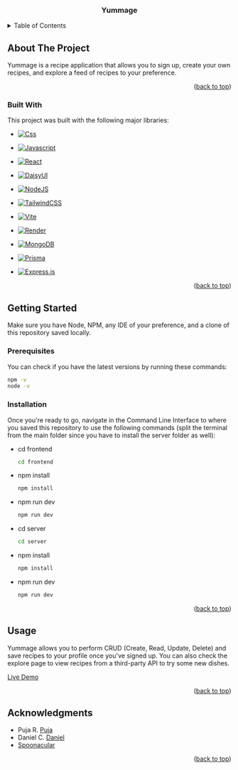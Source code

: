 <a name="readme-top"></a>

<!-- PROJECT SHIELDS -->
<!--
*** I'm using markdown "reference style" links for readability.
*** Reference links are enclosed in brackets [ ] instead of parentheses ( ).
*** See the bottom of this document for the declaration of the reference variables
*** for contributors-url, forks-url, etc. This is an optional, concise syntax you may use.
*** https://www.markdownguide.org/basic-syntax/#reference-style-links
-->

<!-- PROJECT LOGO -->
<br />

<div align='center'>
  <h3 align="center">Yummage</h3>
 </div>

<!-- TABLE OF CONTENTS -->
<details>
  <summary>Table of Contents</summary>
  <ol>
    <li>
      <a href="#about-the-project">About The Project</a>
      <ul>
        <li><a href="#built-with">Built With</a></li>
      </ul>
    </li>
    <li>
      <a href="#getting-started">Getting Started</a>
      <ul>
        <li><a href="#prerequisites">Prerequisites</a></li>
        <li><a href="#installation">Installation</a></li>
      </ul>
    </li>
    <li><a href="#usage">Usage</a></li>
    <li><a href="#acknowledgments">Acknowledgments</a></li>
  </ol>
</details>


<!-- ABOUT THE PROJECT -->
## About The Project

Yummage is a recipe application that allows you to sign up, create your own recipes, and explore a feed of recipes to your preference.

<p align="right">(<a href="#readme-top">back to top</a>)</p>


### Built With

This project was built with the following major libraries:

* [![Css][Css]][Css-url]

* [![Javascript][Js]][Js-url]
  
* [![React][React.js]][React-url]
  
* [![DaisyUI][DaisyUI]][DaisyUI-url]

* [![NodeJS][NodeJS]][Node-url]

* [![TailwindCSS][TailwindCSS]][Tailwind-url]

* [![Vite][Vite]][Vite-url]

* [![Render][Render]][Render-url]

* [![MongoDB][MongoDB]][Mongo-url]

* [![Prisma][Prisma]][Prisma-url]

* [![Express.js][Express.js]][Express-url]

<p align="right">(<a href="#readme-top">back to top</a>)</p>


## Getting Started

Make sure you have Node, NPM, any IDE of your preference, and a clone of this repository saved locally. 

### Prerequisites

You can check if you have the latest versions by running these commands:

  ```sh
  npm -v
  node -v
  ```

### Installation

 Once you're ready to go, navigate in the Command Line Interface to where you saved this repository to use the following commands (split the terminal from the main folder since you have to install the server folder as well):

* cd frontend
  ```sh
  cd frontend
  ```
* npm install
  ```sh
  npm install
  ```
* npm run dev
  ```sh
  npm run dev
  ```
* cd server
  ```sh
  cd server
  ```
* npm install
  ```sh
  npm install
  ```
* npm run dev
  ```sh
  npm run dev
  ```
<p align="right">(<a href="#readme-top">back to top</a>)</p>


<!-- USAGE EXAMPLES -->
## Usage

Yummage allows you to perform CRUD (Create, Read, Update, Delete) and save recipes to your profile once you've signed up. You can also check the explore page to view recipes from a third-party API to try some new dishes.

<a href='https://yummage.onrender.com'>Live Demo</a>
<p align="right">(<a href="#readme-top">back to top</a>)</p>


<!-- ACKNOWLEDGMENTS -->
## Acknowledgments



* Puja R. [Puja](https://github.com/pujaroy280)
* Daniel C. [Daniel](https://github.com/DannyCastle1)
* [Spoonacular](https://spoonacular.com)


<p align="right">(<a href="#readme-top">back to top</a>)</p>


<!-- MARKDOWN LINKS & IMAGES -->
<!-- https://www.markdownguide.org/basic-syntax/#reference-style-links -->
[Css]: https://img.shields.io/badge/logo-css3-blue?logo=css3
[Css-url]: https://developer.mozilla.org/en-US/docs/Web/CSS
[React.js]: https://img.shields.io/badge/React-20232A?style=for-the-badge&logo=react&logoColor=61DAFB
[React-url]: https://reactjs.org/
[DaisyUI]: https://img.shields.io/badge/daisyui-5A0EF8?style=for-the-badge&logo=daisyui&logoColor=white
[DaisyUI-url]: https://daisyui.com
[Js]: https://img.shields.io/badge/logo-javascript-blue?logo=javascript
[Js-url]: https://developer.mozilla.org/en-US/docs/Web/JavaScript
[Express.js]: https://img.shields.io/badge/express.js-%23404d59.svg?style=for-the-badge&logo=express&logoColor=%2361DAFB
[Express-url]: https://expressjs.com
[NodeJS]: https://img.shields.io/badge/node.js-6DA55F?style=for-the-badge&logo=node.js&logoColor=white
[Node-url]: https://nodejs.org/en
[TailwindCSS]: https://img.shields.io/badge/tailwindcss-%2338B2AC.svg?style=for-the-badge&logo=tailwind-css&logoColor=white
[Tailwind-url]: https://tailwindcss.com
[Vite]: https://img.shields.io/badge/vite-%23646CFF.svg?style=for-the-badge&logo=vite&logoColor=white
[Vite-url]: https://vitejs.dev
[Render]: https://img.shields.io/badge/Render-%46E3B7.svg?style=for-the-badge&logo=render&logoColor=white
[Render-url]: https://render.com
[MongoDB]: https://img.shields.io/badge/MongoDB-%234ea94b.svg?style=for-the-badge&logo=mongodb&logoColor=white
[Mongo-url]: https://www.mongodb.com
[Prisma]: https://img.shields.io/badge/Prisma-3982CE?style=for-the-badge&logo=Prisma&logoColor=white
[Prisma-url]: https://www.prisma.io


